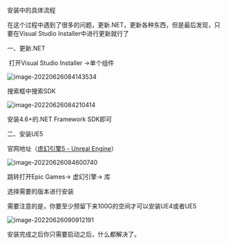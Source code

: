 安装中的具体流程

在这个过程中遇到了很多的问题，更新.NET，更新各种东西，但是最后发现，只要在Visual Studio Installer中进行更新就行了

一、更新.NET

​	打开Visual Studio Installer ->单个组件

![image-20220626084143534](C:\Users\wengy\AppData\Roaming\Typora\typora-user-images\image-20220626084143534.png)

搜索框中搜索SDK

![image-20220626084210414](C:\Users\wengy\AppData\Roaming\Typora\typora-user-images\image-20220626084210414.png)

安装4.6+的.NET Framework SDK即可

二、安装UE5

官网地址（[虚幻引擎5 - Unreal Engine](https://www.unrealengine.com/zh-CN/unreal-engine-5?sessionInvalidated=true)）

![image-20220626084600740](C:\Users\wengy\AppData\Roaming\Typora\typora-user-images\image-20220626084600740.png)

跳转打开Epic  Games-> 虚幻引擎-> 库

选择需要的版本进行安装

需要注意的是，你要至少预留下来100G的空间才可以安装UE4或者UE5

![image-20220626090912191](C:\Users\wengy\AppData\Roaming\Typora\typora-user-images\image-20220626090912191.png)

安装完成之后你只需要启动之后，什么都解决了。